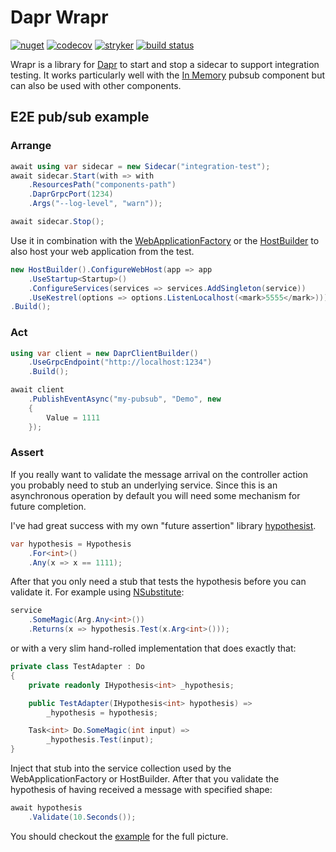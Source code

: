 # Dapr Wrapr

[![nuget](https://img.shields.io/nuget/v/Wrapr.svg)](https://www.nuget.org/packages/Wrapr/)
[![codecov](https://codecov.io/gh/riezebosch/Dapr.Wrapr/branch/main/graph/badge.svg)](https://codecov.io/gh/riezebosch/Dapr.Wrapr)
[![stryker](https://img.shields.io/endpoint?style=flat&label=stryker&url=https%3A%2F%2Fbadge-api.stryker-mutator.io%2Fgithub.com%2Friezebosch%2FDapr.Wrapr%2Fmain)](https://dashboard.stryker-mutator.io/reports/github.com/riezebosch/Dapr.Wrapr/main)
[![build status](https://ci.appveyor.com/api/projects/status/hylup50uv4x0lvta/branch/main?svg=true)](https://ci.appveyor.com/project/riezebosch/dapr-wrapr)

Wrapr is a library for [Dapr](https://dapr.io) to start and stop a sidecar to support integration testing.
It works particularly well with the [In Memory](https://docs.dapr.io/reference/components-reference/supported-pubsub/setup-inmemory/) pubsub component
but can also be used with other components.

## E2E pub/sub example

### Arrange

```c#
await using var sidecar = new Sidecar("integration-test");
await sidecar.Start(with => with
    .ResourcesPath("components-path")
    .DaprGrpcPort(1234) 
    .Args("--log-level", "warn"));

await sidecar.Stop();
```

Use it in combination with the [WebApplicationFactory](https://docs.microsoft.com/en-us/aspnet/core/test/integration-tests?view=aspnetcore-5.0#basic-tests-with-the-default-webapplicationfactory) or the [HostBuilder](https://docs.microsoft.com/en-us/aspnet/core/fundamentals/host/generic-host?view=aspnetcore-5.0) to also host your web
application from the test.

```c#
new HostBuilder().ConfigureWebHost(app => app
    .UseStartup<Startup>()
    .ConfigureServices(services => services.AddSingleton(service))
    .UseKestrel(options => options.ListenLocalhost(<mark>5555</mark>)))
.Build();
```

### Act

```c#
using var client = new DaprClientBuilder()
    .UseGrpcEndpoint("http://localhost:1234")
    .Build();

await client
    .PublishEventAsync("my-pubsub", "Demo", new
    {
        Value = 1111
    });
```

### Assert

If you really want to validate the message arrival on the controller action
you probably need to stub an underlying service. Since this is an asynchronous
operation by default you will need some mechanism for future completion.

I've had great success with my own "future assertion" library [hypothesist](https://github.com/riezebosch/hypothesist).

```c#
var hypothesis = Hypothesis
    .For<int>()
    .Any(x => x == 1111);
```

After that you only need a stub that tests the hypothesis before you can validate it.
For example using [NSubstitute](https://nsubstitute.github.io/):

```c#
service
    .SomeMagic(Arg.Any<int>())
    .Returns(x => hypothesis.Test(x.Arg<int>()));
```

or with a very slim hand-rolled implementation that does exactly that:

```c#
private class TestAdapter : Do
{
    private readonly IHypothesis<int> _hypothesis;

    public TestAdapter(IHypothesis<int> hypothesis) => 
        _hypothesis = hypothesis;

    Task<int> Do.SomeMagic(int input) =>
        _hypothesis.Test(input);
}
```

Inject that stub into the service collection used by the WebApplicationFactory or HostBuilder.
After that you validate the hypothesis of having received a message with specified shape:

```c#
await hypothesis
    .Validate(10.Seconds());
```

You should checkout the [example](Example) for the full picture.